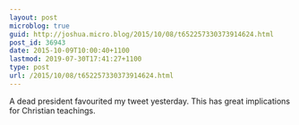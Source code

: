 ```yaml
---
layout: post
microblog: true
guid: http://joshua.micro.blog/2015/10/08/t652257330373914624.html
post_id: 36943
date: 2015-10-09T10:00:40+1100
lastmod: 2019-07-30T17:41:27+1100
type: post
url: /2015/10/08/t652257330373914624.html
---
```

A dead president favourited my tweet yesterday. This has great implications for Christian teachings.
